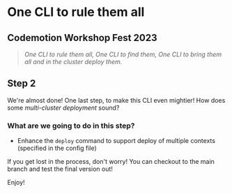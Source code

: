 # One CLI to rule them all

## Codemotion Workshop Fest 2023

>*One CLI to rule them all,
One CLI to find them,
One CLI to bring them all and in the cluster deploy them.*

## Step 2

We're almost done! One last step, to make this CLI even mightier! How does some *multi-cluster deployment* sound?

### What are we going to do in this step?

- Enhance the `deploy` command to support deploy of multiple contexts (specified in the config file)

If you get lost in the process, don't worry! You can checkout to the main branch and test the final version out!

Enjoy!
